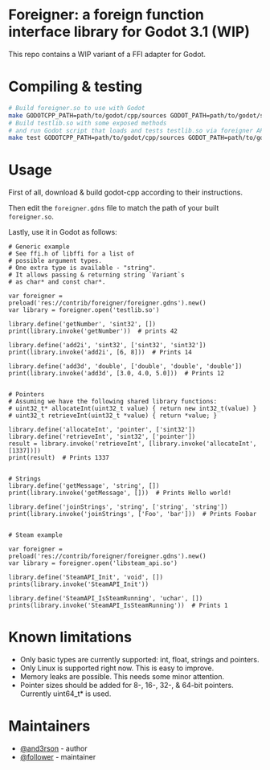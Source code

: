 # Foreigner: a foreign function interface library for Godot 3.1 (WIP)

This repo contains a WIP variant of a FFI adapter for Godot.

# Compiling & testing

```bash
# Build foreigner.so to use with Godot
make GODOTCPP_PATH=path/to/godot/cpp/sources GODOT_PATH=path/to/godot/sources
# Build testlib.so with some exposed methods
# and run Godot script that loads and tests testlib.so via foreigner API.
make test GODOTCPP_PATH=path/to/godot/cpp/sources GODOT_PATH=path/to/godot/sources
```

# Usage

First of all, download & build godot-cpp according to their instructions.

Then edit the `foreigner.gdns` file to match the path of your built `foreigner.so`.

Lastly, use it in Godot as follows:

```gdscript
# Generic example
# See ffi.h of libffi for a list of
# possible argument types.
# One extra type is available - "string".
# It allows passing & returning string `Variant`s
# as char* and const char*.

var foreigner = preload('res://contrib/foreigner/foreigner.gdns').new()
var library = foreigner.open('testlib.so')

library.define('getNumber', 'sint32', [])
print(library.invoke('getNumber'))  # prints 42

library.define('add2i', 'sint32', ['sint32', 'sint32'])
print(library.invoke('add2i', [6, 8]))  # Prints 14

library.define('add3d', 'double', ['double', 'double', 'double'])
print(library.invoke('add3d', [3.0, 4.0, 5.0]))  # Prints 12


# Pointers
# Assuming we have the following shared library functions:
# uint32_t* allocateInt(uint32_t value) { return new int32_t(value) }
# uint32_t retrieveInt(uint32_t *value) { return *value; }

library.define('allocateInt', 'pointer', ['sint32'])
library.define('retrieveInt', 'sint32', ['pointer'])
result = library.invoke('retrieveInt', [library.invoke('allocateInt', [1337])])
print(result)  # Prints 1337


# Strings
library.define('getMessage', 'string', [])
print(library.invoke('getMessage', []))  # Prints Hello world!

library.define('joinStrings', 'string', ['string', 'string'])
print(library.invoke('joinStrings', ['Foo', 'bar']))  # Prints Foobar


# Steam example

var foreigner = preload('res://contrib/foreigner/foreigner.gdns').new()
var library = foreigner.open('libsteam_api.so')

library.define('SteamAPI_Init', 'void', [])
prints(library.invoke('SteamAPI_Init'))

library.define('SteamAPI_IsSteamRunning', 'uchar', [])
prints(library.invoke('SteamAPI_IsSteamRunning'))  # Prints 1

```

# Known limitations

- Only basic types are currently supported: int, float, strings and pointers.
- Only Linux is supported right now. This is easy to improve.
- Memory leaks are possible. This needs some minor attention.
- Pointer sizes should be added for 8-, 16-, 32-, & 64-bit pointers. Currently uint64_t* is used.

# Maintainers

  - [@and3rson](//github.com/anderson) - author
  - [@follower](//github.com/follower) - maintainer
